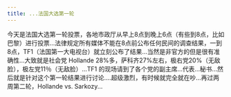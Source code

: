 ```yaml
---
title: ...法国大选第一轮
---
```


今天是法国大选第一轮投票，各地市政厅从早上8点到晚上6点（有些到8点，比如巴黎）进行投票...法律规定所有媒体不能在8点前公布任何民间的调查结果，一到8点，TF1（法国第一大电视台）就立刻公布了结果...当然是非官方的但是很有准确性...大致就是社会党 Hollande 28%多，萨科齐27%左右，极右党20%（无敌脸），极左党11％（无敌脸）...TF1 的现场请到了各个党的副主席...代表...秘书...然后就是针对这个第一轮结果进行讨论....超级激烈，有时候就完全就在吵...再过两周第二轮，Hollande vs. Sarkozy...